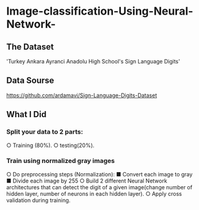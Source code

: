 # Image-classification-Using-Neural-Network-
## The Dataset 
'Turkey Ankara Ayranci Anadolu High School's Sign Language Digits' 

## Data Sourse 
https://github.com/ardamavi/Sign-Language-Digits-Dataset

## What I Did

### Split your data to 2 parts: 
○ Training (80%).
○ testing(20%).

### Train using normalized gray images
○ Do preprocessing steps (Normalization):
■ Convert each image to gray
■ Divide each image by 255
○ Build 2 different Neural Network architectures that can detect the digit of a given image(change number of hidden layer, number of neurons in each hidden layer).
○ Apply cross validation during training.
